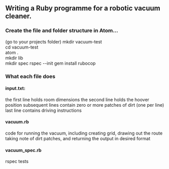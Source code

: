 ## Writing a Ruby programme for a robotic vacuum cleaner.

### Create the file and folder structure in Atom...

(go to your projects folder)
mkdir vacuum-test  
cd vacuum-test  
atom .  
mkdir lib  
mkdir spec
rspec --init
gem install rubocop

### What each file does

#### input.txt:
the first line holds room dimensions
the second line holds the hoover position
subsequent lines contain zero or more patches of dirt (one per line)
last line contains driving instructions

#### vacuum.rb
code for running the vacuum, including creating grid, drawing out the route  
taking note of dirt patches, and returning the output in desired format

#### vacuum_spec.rb
rspec tests
